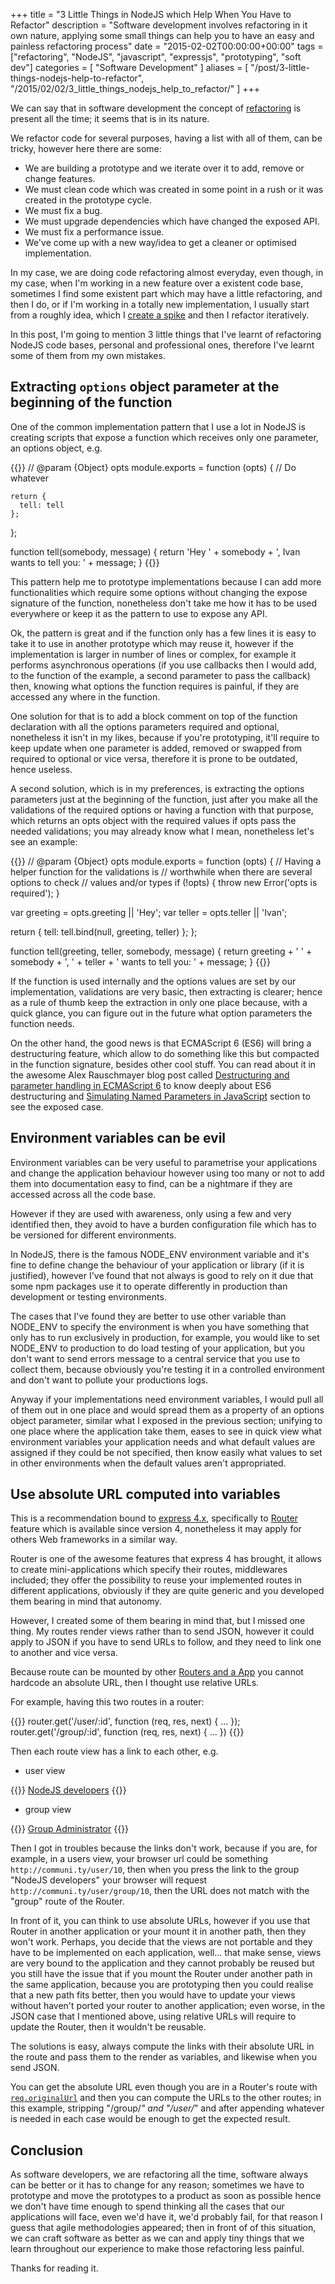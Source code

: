 +++
title = "3 Little Things in NodeJS which Help When You Have to Refactor"
description = "Software development involves refactoring in it own nature, applying some small things can help you to have an easy and painless refactoring process"
date = "2015-02-02T00:00:00+00:00"
tags = ["refactoring", "NodeJS", "javascript", "expressjs", "prototyping", "soft dev"]
categories = [
  "Software Development"
]
aliases = [
  "/post/3-little-things-nodejs-help-to-refactor",
  "/2015/02/02/3_little_things_nodejs_help_to_refactor/"
]
+++

We can say that in software development the concept of <a href="http://martinfowler.com/books/refactoring.html" target="_blank">refactoring</a> is present all the time; it seems that is in its nature.

We refactor code for several purposes, having a list with all of them, can be tricky, however here there are some:

* We are building a prototype and we iterate over it to add, remove or change features.
* We must clean code which was created in some point in a rush or it was created in the prototype cycle.
* We must fix a bug.
* We must upgrade dependencies which have changed the exposed API.
* We must fix a performance issue.
* We've come up with a new way/idea to get a cleaner or optimised implementation.

In my case, we are doing code refactoring almost everyday, even though, in my case, when I'm working in a new feature over a existent code base, sometimes I find some existent part which may have a little refactoring, and then I do, or if I'm working in a totally new implementation, I usually start from a roughly idea, which I <a href="http://www.extremeprogramming.org/rules/spike.html" target="_blank">create a spike</a> and then I refactor iteratively.

In this post, I'm going to mention 3 little things that I've learnt of refactoring NodeJS code bases, personal and professional ones, therefore I've learnt some of them from my own mistakes.


## Extracting `options` object parameter at the beginning of the function

One of the common implementation pattern that I use a lot in NodeJS is creating scripts that expose a function which receives only one parameter, an options object, e.g.

{{<highlight js>}}
  // @param {Object} opts
  module.exports = function (opts) {
    // Do whatever

    return {
      tell: tell
    };
  };

  function tell(somebody, message) {
    return 'Hey ' + somebody + ', Ivan wants to tell you: ' + message;
  }
{{</highlight>}}

This pattern help me to prototype implementations because I can add more functionalities which require some options without changing the expose signature of the function, nonetheless don't take me how it has to be used everywhere or keep it as the pattern to use to expose any API.

Ok, the pattern is great and if the function only has a few lines it is easy to take it to use in another prototype which may reuse it, however if the implementation is larger in number of lines or complex, for example it performs asynchronous operations (if you use callbacks then I would add, to the function of the example, a second parameter to pass the callback) then, knowing what options the function requires is painful, if they are accessed any where in the function.

One solution for that is to add a block comment on top of the function declaration with all the options parameters required and optional, nonetheless it isn't in my likes, because if you're prototyping, it'll require to keep update when one parameter is added, removed or swapped from required to optional or vice versa, therefore it is prone to be outdated, hence useless.

A second solution, which is in my preferences, is extracting the options parameters just at the beginning of the function, just after you make all the validations of the required options or having a function with that purpose, which returns an opts object with the required values if opts pass the needed validations; you may already know what I mean, nonetheless let's see an example:

{{<highlight js>}}
// @param {Object} opts
module.exports = function (opts) {
  // Having a helper function for the validations is
  // worthwhile when there are several options to check
  // values and/or types
  if (!opts) {
    throw new Error('opts is required');
  }

  var greeting = opts.greeting || 'Hey';
  var teller = opts.teller || 'Ivan';

  return {
    tell: tell.bind(null, greeting, teller)
  };
};

function tell(greeting, teller, somebody, message) {
  return greeting + ' ' + somebody + ', ' + teller + ' wants to tell you: ' + message;
}
{{</highlight>}}

If the function is used internally and the options values are set by our implementation, validations are very basic, then extracting is clearer; hence as a rule of thumb keep the extraction in only one place because, with a quick glance, you can figure out in the future what option parameters the function needs.

On the other hand, the good news is that ECMAScript 6 (ES6) will bring a destructuring feature, which allow to do something like this but compacted in the function signature, besides other cool stuff. You can read about it in the awesome Alex Rauschmayer blog post called <a href="http://www.2ality.com/2015/01/es6-destructuring.html" target="_blank">Destructuring and parameter handling in ECMAScript 6</a> to know deeply about ES6 destructuring and <a href="http://www.2ality.com/2015/01/es6-destructuring.html#simulating_named_parameters_in_javascript" href="_blank">Simulating Named Parameters in JavaScript</a> section to see the exposed case.


## Environment variables can be evil

Environment variables can be very useful to parametrise your applications and change the application behaviour however using too many or not to add them into documentation easy to find, can be a nightmare if they are accessed across all the code base.

However if they are used with awareness, only using a few and very identified then, they avoid to have a burden configuration file which has to be versioned for different environments.

In NodeJS, there is the famous NODE_ENV environment variable and it's fine to define change the behaviour of your application or library (if it is justified), however I've found that not always is good to rely on it due that some npm packages use it to operate differently in production than development or testing environments.

The cases that I've found they are better to use other variable than NODE_ENV to specify the environment is when you have something that only has to run exclusively in production, for example, you  would like to set NODE_ENV to production to do load testing of your application, but you don't want to send errors message to a central service that you use to collect them, because obviously you're testing it in a controlled environment and don't want to pollute your productions logs.

Anyway if your implementations need environment variables, I would pull all of them out in one place and would spread them as a property of an options object parameter, similar what I exposed in the previous section; unifying to one place where the application take them, eases to see in quick view what environment variables your application needs and what default values are assigned if they could be not specified, then know easily what values to set in other environments when the default values aren't appropriated.


## Use absolute URL computed into variables

This is a recommendation bound to <a href="http://expressjs.com/4x/api.html" target="_blank">express 4.x</a>, specifically to <a href="http://expressjs.com/4x/api.html#router" target="_blank">Router</a> feature which is available since version 4, nonetheless it may apply for others Web frameworks in a similar way.

Router is one of the awesome features that express 4 has brought, it allows to create mini-applications which specify their routes, middlewares included; they offer the possibility to reuse your implemented routes in different applications, obviously if they are quite generic and you developed them bearing in mind that autonomy.

However, I created some of them bearing in mind that, but I missed one thing. My routes render views rather than to send JSON, however it could apply to JSON if you have to send URLs to follow, and they need to link one to another and vice versa.

Because route can be mounted by other <a href="http://expressjs.com/4x/api.html#app.use" target="_blank">Routers and a App</a> you cannot hardcode an absolute URL, then I thought use relative URLs.

For example, having this two routes in a router:

{{<highlight js>}}
  router.get('/user/:id', function (req, res, next) { ... });
  router.get('/group/:id', function (req, res, next) { ... })
{{</highlight>}}

Then each route view has a link to each other, e.g.

* user view

{{<highlight html>}}
  <a href="group/10">NodeJS developers</a>
{{</highlight>}}

* group view

{{<highlight html>}}
  <a href="user/0">Group Administrator</a>
{{</highlight>}}

Then I got in troubles because the links don't work, because if you are, for example, in a users view, your browser url could be something `http://communi.ty/user/10`, then when you press the link to the group "NodeJS developers" your browser will request `http://communi.ty/user/group/10`, then the URL does not match with the "group" route of the Router.

In front of it, you can think to use absolute URLs, however if you use that Router in another application or your mount it in another path, then they won't work. Perhaps, you decide that the views are not portable and they have to be implemented on each application, well... that make sense, views are very bound to the application and they cannot probably be reused but you still have the issue that if you mount the Router under another path in the same application, because you are prototyping then you could realise that a new path fits better, then you would have to update your views without haven't ported your router to another application; even worse, in the JSON case that I mentioned above, using relative URLs will require to update the Router, then it wouldn't be reusable.

The solutions is easy, always compute the links with their absolute URL in the route and pass them to the render as variables, and likewise when you send JSON.

You can get the absolute URL even though you are in a Router's route with <a href="http://expressjs.com/4x/api.html#req.originalUrl" target="_blank">`req.originalUrl`</a> and then you can compute the URLs to the other routes; in this example, stripping "/group/*" and "/user/*" and after appending whatever is needed in each case would be enough to get the expected result.


## Conclusion

As software developers, we are refactoring all the time, software always can be better or it has to change for any reason; sometimes we have to prototype and move the prototypes to a product as soon as possible hence we don't have time enough to spend thinking all the cases that our applications will face, even we'd have it, we'd probably fail, for that reason I guess that agile methodologies appeared; then in front of of this situation, we can craft software as better as we can and apply tiny things that we learn throughout our experience to make those refactoring less painful.

Thanks for reading it.
